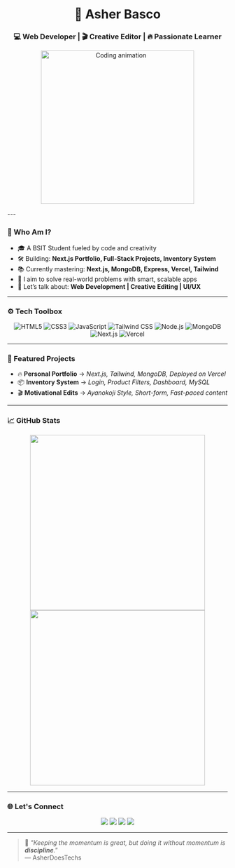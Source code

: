 <h1 align="center">🚀 Asher Basco</h1>
<h3 align="center">💻 Web Developer | 🎬 Creative Editor | 🔥 Passionate Learner</h3>

<p align="center">
  <!-- Lottie Coding Animation Embed -->
  <a href="#">
    <img src="https://lottie.host/56015735-5b0b-4ab9-83b6-c777c60d3df3/48h1FRdDgG.json" alt="Coding animation" width="350" />
  </a>
</p>
---

### 🧠 Who Am I?

- 🎓 A BSIT Student fueled by code and creativity  
- 🛠️ Building: **Next.js Portfolio, Full-Stack Projects, Inventory System**  
- 📚 Currently mastering: **Next.js, MongoDB, Express, Vercel, Tailwind**  
- 🎯 I aim to solve real-world problems with smart, scalable apps  
- 💬 Let’s talk about: **Web Development | Creative Editing | UI/UX**

---

### ⚙️ Tech Toolbox

<div align="center">
  
![HTML5](https://img.shields.io/badge/HTML5-%23E34F26?style=for-the-badge&logo=html5&logoColor=white)
![CSS3](https://img.shields.io/badge/CSS3-%231572B6?style=for-the-badge&logo=css3&logoColor=white)
![JavaScript](https://img.shields.io/badge/JavaScript-%23F7DF1E?style=for-the-badge&logo=javascript&logoColor=black)
![Tailwind CSS](https://img.shields.io/badge/TailwindCSS-%2306B6D4?style=for-the-badge&logo=tailwindcss&logoColor=white)
![Node.js](https://img.shields.io/badge/Node.js-%23339933?style=for-the-badge&logo=node.js&logoColor=white)
![MongoDB](https://img.shields.io/badge/MongoDB-%2347A248?style=for-the-badge&logo=mongodb&logoColor=white)
![Next.js](https://img.shields.io/badge/Next.js-%23000000?style=for-the-badge&logo=next.js&logoColor=white)
![Vercel](https://img.shields.io/badge/Vercel-%23000000?style=for-the-badge&logo=vercel&logoColor=white)

</div>

---

### 🧩 Featured Projects

- 🔥 **Personal Portfolio** → _Next.js, Tailwind, MongoDB, Deployed on Vercel_  
- 📦 **Inventory System** → _Login, Product Filters, Dashboard, MySQL_  
- 🎬 **Motivational Edits** → _Ayanokoji Style, Short-form, Fast-paced content_

---

### 📈 GitHub Stats

<p align="center">
  <img src="https://github-readme-stats.vercel.app/api?username=AsherTechs&show_icons=true&theme=tokyonight" width="400" />
  <img src="https://github-readme-streak-stats.herokuapp.com/?user=AsherTechs&theme=tokyonight" width="400" />
</p>

---

### 🌐 Let's Connect

<p align="center">
  <a href="https://www.facebook.com/DayDreameeerrr"><img src="https://img.shields.io/badge/Facebook-1877F2?style=for-the-badge&logo=facebook&logoColor=white" /></a>
  <a href="https://www.instagram.com/_devasher_/"><img src="https://img.shields.io/badge/Instagram-E4405F?style=for-the-badge&logo=instagram&logoColor=white" /></a>
  <a href="https://www.linkedin.com/in/asher-basco-370bb828a/"><img src="https://img.shields.io/badge/LinkedIn-0A66C2?style=for-the-badge&logo=linkedin&logoColor=white" /></a>
  <a href="https://github.com/AsherTechs"><img src="https://img.shields.io/badge/GitHub-181717?style=for-the-badge&logo=github&logoColor=white" /></a>
</p>

---

> 🧠 _"Keeping the momentum is great, but doing it without momentum is **discipline**."_  
> — AsherDoesTechs
